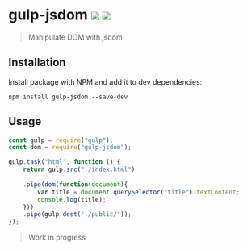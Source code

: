 # gulp-jsdom [![](https://img.shields.io/npm/v/gulp-jsdom.svg)](https://www.npmjs.com/package/gulp-jsdom) [![](https://img.shields.io/github/stars/sarfex/gulp-jsdom.svg?style=social&label=Github)](https://github.com/SARFEX/gulp-jsdom)


> Manipulate DOM with jsdom


## Installation

Install package with NPM and add it to dev dependencies:

`npm install gulp-jsdom --save-dev`

## Usage

```javascript
const gulp = require("gulp");
const dom = require("gulp-jsdom");

gulp.task("html", function () {
	return gulp.src("./index.html")
	
	.pipe(dom(function(document){
		var title = document.querySelector("title").textContent;
		console.log(title);
	}))
	.pipe(gulp.dest("./public/"));
});
```

> Work in progress